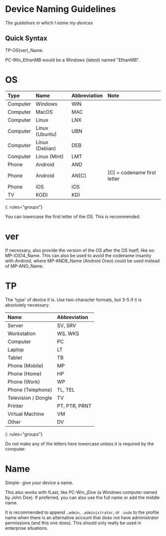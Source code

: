 # Device Naming Guidelines

*The guidelines in which I name my devices*

## Quick Syntax

TP-OS(ver)_Name.

PC-Win_EthanMB would be a Windows (latest) named "EthanMB".

# OS

| Type | Name | Abbreviation | Note |
|:--|:--|:--|:--|
| Computer | Windows | WIN |
| Computer | MacOS | MAC |
| Computer | Linux | LNX |
| Computer | Linux (Ubuntu) | UBN |
| Computer | Linux (Debian) | DEB |
| Computer | Linux (Mint) | LMT |
| Phone | Android | AND |
| Phone | Android | AN[C] | [C] = codename first letter |
| Phone | iOS | iOS |
| TV | KODI | KDI |
{: rules="groups"}

You can lowercase the first letter of the OS. This is recommended.

# ver

If necessary, also provide the version of the OS after the OS itself, like so: MP-iOS14_Name. This can also be used to avoid the codename insanity with Android, where MP-AND8_Name (Android Oreo) could be used instead of MP-ANO_Name.

# TP

The 'type' of device it is. Use two-character formats, but 3-5 if it is absolutely necessary.

| Name | Abbreviation |
|:--|:--|
| Server | SV, SRV |
| Workstation | WS, WKS |
| Computer | PC |
| Laptop | LT |
| Tablet | TB |
| Phone (Mobile) | MP |
| Phone (Home) | HP |
| Phone (Work) | WP |
| Phone (Telephone) | TL, TEL |
| Television / Dongle | TV |
| Printer | PT, PTR, PRNT |
| Virtual Machine | VM |
| Other | DV |
{: rules="groups"}

Do not make any of the letters here lowercase unless it is required by the computer.

# Name

Simple- give your device a name.

This also works with fLast, like PC-Win_jDoe (a Windows computer owned by John Doe). If preferred, you can also use the full name or add the middle name.

It is recommended to append `.admin`, `.administrator`, or `.sudo` to the profile name when there is an alternative account that does not have administrator permissions (and this one does). This should only really be used in enterprise situations.
